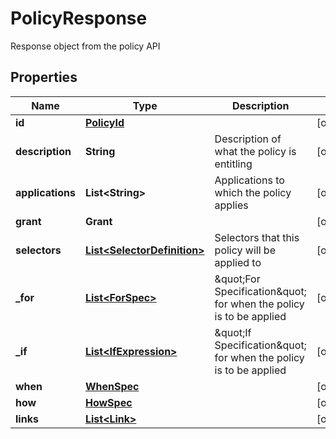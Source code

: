 

# PolicyResponse

Response object from the policy API

## Properties

| Name | Type | Description | Notes |
|------------ | ------------- | ------------- | -------------|
|**id** | [**PolicyId**](PolicyId.md) |  |  [optional] |
|**description** | **String** | Description of what the policy is entitling |  [optional] |
|**applications** | **List&lt;String&gt;** | Applications to which the policy applies |  [optional] |
|**grant** | **Grant** |  |  [optional] |
|**selectors** | [**List&lt;SelectorDefinition&gt;**](SelectorDefinition.md) | Selectors that this policy will be applied to |  [optional] |
|**_for** | [**List&lt;ForSpec&gt;**](ForSpec.md) | \&quot;For Specification\&quot; for when the policy is to be applied |  [optional] |
|**_if** | [**List&lt;IfExpression&gt;**](IfExpression.md) | \&quot;If Specification\&quot; for when the policy is to be applied |  [optional] |
|**when** | [**WhenSpec**](WhenSpec.md) |  |  [optional] |
|**how** | [**HowSpec**](HowSpec.md) |  |  [optional] |
|**links** | [**List&lt;Link&gt;**](Link.md) |  |  [optional] |



